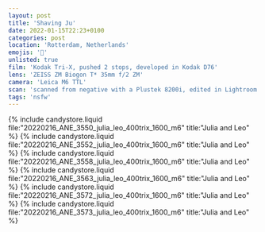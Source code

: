 ```yaml
---
layout: post
title: 'Shaving Ju'
date: 2022-01-15T22:23+0100
categories: post
location: 'Rotterdam, Netherlands'
emojis: '🔞'
unlisted: true
film: 'Kodak Tri-X, pushed 2 stops, developed in Kodak D76'
lens: 'ZEISS ZM Biogon T* 35mm f/2 ZM'
camera: 'Leica M6 TTL'
scan: 'scanned from negative with a Plustek 8200i, edited in Lightroom'
tags: 'nsfw'
---
```


{% include candystore.liquid file:"20220216_ANE_3550_julia_leo_400trix_1600_m6" title:"Julia and Leo" %}
{% include candystore.liquid file:"20220216_ANE_3552_julia_leo_400trix_1600_m6" title:"Julia and Leo" %}
{% include candystore.liquid file:"20220216_ANE_3558_julia_leo_400trix_1600_m6" title:"Julia and Leo" %}
{% include candystore.liquid file:"20220216_ANE_3563_julia_leo_400trix_1600_m6" title:"Julia and Leo" %}
{% include candystore.liquid file:"20220216_ANE_3572_julia_leo_400trix_1600_m6" title:"Julia and Leo" %}
{% include candystore.liquid file:"20220216_ANE_3573_julia_leo_400trix_1600_m6" title:"Julia and Leo" %}
